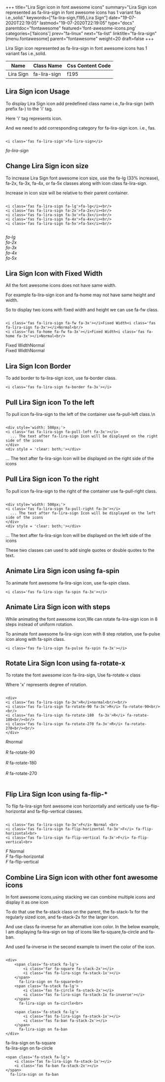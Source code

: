 +++
title="Lira Sign icon in font awesome icons"
summary="Lira Sign icon represented as fa-lira-sign in font awesome icons has 1 variant fas i.e.,solid."
keywords=["fa-lira-sign,f195,Lira Sign"]
date="19-07-2020T22:19:05"
lastmod="19-07-2020T22:19:05"
type="docs"
parentdoc="fontawesome"
featured='font-awesome-icons.png'
categories=['faicons']
prev="fa-linux"
next="fa-list"
linktitle="fa-lira-sign"
[menu.fontawesome]
parent="fontawesome"
weight=20
draft=false
+++


Lira Sign icon represented as fa-lira-sign in font awesome icons has 1 variant fas i.e.,solid.

<div class='table-responsive'><table class='table'><thead><tr><th>Name</th><th>Class Name</th><th>Css Content Code</th></tr></thead><tbody><tr><td>Lira Sign</td><td>fa-lira-sign</td><td>f195</td></tr></tbody></table></div>



## Lira Sign icon Usage

To display Lira Sign icon add predefined class name i.e.,fa-lira-sign (with prefix fa-) to the 'i' tag.

Here 'i' tag represents icon.

And we need to add corresponding category for fa-lira-sign icon. i.e., fas.


```

<i class='fas fa-lira-sign'>fa-lira-sign</i>
```

<i class='fas fa-lira-sign'>fa-lira-sign</i>




## Change Lira Sign icon size
To increase Lira Sign font awesome icon size, use the fa-lg (33% increase), fa-2x, fa-3x, fa-4x, or fa-5x classes along with icon class fa-lira-sign.

Increase in icon size will be relative to their parent container. 

```

<i class='fas fa-lira-sign fa-lg'>fa-lg</i><br/>
<i class='fas fa-lira-sign fa-2x'>fa-2x</i><br/>
<i class='fas fa-lira-sign fa-3x'>fa-3x</i><br/>
<i class='fas fa-lira-sign fa-4x'>fa-4x</i><br/>
<i class='fas fa-lira-sign fa-5x'>fa-5x</i><br/>
            
```

<i class='fas fa-lira-sign fa-lg'>fa-lg</i><br/>
<i class='fas fa-lira-sign fa-2x'>fa-2x</i><br/>
<i class='fas fa-lira-sign fa-3x'>fa-3x</i><br/>
<i class='fas fa-lira-sign fa-4x'>fa-4x</i><br/>
<i class='fas fa-lira-sign fa-5x'>fa-5x</i><br/>
            



## Lira Sign Icon with Fixed Width 

All the font awesome icons does not have same width.

For example fa-lira-sign icon and fa-home may not have same height and width.

So to display two icons with fixed width and height we can use fa-fw class.


```

<i class='fas fa-lira-sign fa-fw fa-3x'></i>Fixed Width<i class='fas fa-lira-sign fa-3x'></i>Normal<br/>
<i class='fas fa-home fa-fw fa-3x'></i>Fixed Width<i class='fas fa-home fa-3x'></i>Normal<br/>
```

<i class='fas fa-lira-sign fa-fw fa-3x'></i>Fixed Width<i class='fas fa-lira-sign fa-3x'></i>Normal<br/>
<i class='fas fa-home fa-fw fa-3x'></i>Fixed Width<i class='fas fa-home fa-3x'></i>Normal<br/>



## Lira Sign Icon Border 

To add border to fa-lira-sign icon, use fa-border class.


```
<i class='fas fa-lira-sign fa-border fa-3x'></i>

```
<i class='fas fa-lira-sign fa-border fa-3x'></i>





## Pull Lira Sign icon To the left

To pull icon fa-lira-sign to the left of the container use fa-pull-left class.\n

```

<div style='width: 500px;'>
<i class='fas fa-lira-sign fa-pull-left fa-3x'></i>
  ... The text after fa-lira-sign Icon will be displayed on the right side of the icons
</div>
<div style = 'clear: both;'></div>
```

<div style='width: 500px;'>
<i class='fas fa-lira-sign fa-pull-left fa-3x'></i>
  ... The text after fa-lira-sign Icon will be displayed on the right side of the icons
</div>
<div style = 'clear: both;'></div>




## Pull Lira Sign icon To the right
To pull icon fa-lira-sign to the right of the container use fa-pull-right class.

```

<div style='width: 500px;'>
<i class='fas fa-lira-sign fa-pull-right fa-3x'></i>
  ... The text after fa-lira-sign Icon will be displayed on the left side of the icons
</div>
<div style = 'clear: both;'></div>
```

<div style='width: 500px;'>
<i class='fas fa-lira-sign fa-pull-right fa-3x'></i>
  ... The text after fa-lira-sign Icon will be displayed on the left side of the icons
</div>
<div style = 'clear: both;'></div>

These two classes can used to add single quotes or double quotes to the text.


## Animate Lira Sign icon using fa-spin
To animate font awesome fa-lira-sign icon, use fa-spin class.

```
<i class='fas fa-lira-sign fa-spin fa-3x'></i>
```
<i class='fas fa-lira-sign fa-spin fa-3x'></i>




## Animate Lira Sign icon with steps
While animating the font awesome icon,We can rotate fa-lira-sign icon in 8 steps instead of uniform rotation.

To animate font awesome fa-lira-sign icon with 8 step rotation, use fa-pulse icon along with fa-spin class.


```
<i class='fas fa-lira-sign fa-pulse fa-spin fa-3x'></i>

```
<i class='fas fa-lira-sign fa-pulse fa-spin fa-3x'></i>





## Rotate Lira Sign Icon using fa-rotate-x
To rotate the font awesome icon fa-lira-sign, Use fa-rotate-x class

Where 'x' represents degree of rotation.


```

<div>
<i class='fas fa-lira-sign fa-3x'>R</i>normal<br/><br/>
<i class='fas fa-lira-sign fa-rotate-90 fa-3x'>R</i> fa-rotate-90<br/><br/> 
<i class='fas fa-lira-sign fa-rotate-180  fa-3x'>R</i> fa-rotate-180<br/><br/> 
<i class='fas fa-lira-sign fa-rotate-270 fa-3x'>R</i> fa-rotate-270<br/><br/>
</div>
```

<div>
<i class='fas fa-lira-sign fa-3x'>R</i>normal<br/><br/>
<i class='fas fa-lira-sign fa-rotate-90 fa-3x'>R</i> fa-rotate-90<br/><br/> 
<i class='fas fa-lira-sign fa-rotate-180  fa-3x'>R</i> fa-rotate-180<br/><br/> 
<i class='fas fa-lira-sign fa-rotate-270 fa-3x'>R</i> fa-rotate-270<br/><br/>
</div>




## Flip Lira Sign Icon using fa-flip-*
To flip fa-lira-sign font awesome icon horizontally and vertically use fa-flip-horizontal and fa-flip-vertical classes. 

```

<i class='fas fa-lira-sign fa-3x'>F</i> Normal <br>
<i class='fas fa-lira-sign fa-flip-horizontal fa-3x'>F</i> fa-flip-horizontal<br>
<i class='fas fa-lira-sign fa-flip-vertical fa-3x'>F</i> fa-flip-vertical<br>
```

<i class='fas fa-lira-sign fa-3x'>F</i> Normal <br>
<i class='fas fa-lira-sign fa-flip-horizontal fa-3x'>F</i> fa-flip-horizontal<br>
<i class='fas fa-lira-sign fa-flip-vertical fa-3x'>F</i> fa-flip-vertical<br>




## Combine Lira Sign icon with other font awesome icons
In font awesome icons,using stacking we can combine multiple icons and display it as one icon 

To do that use the fa-stack class on the parent, the fa-stack-1x for the regularly sized icon, and fa-stack-2x for the larger icon.

And use class fa-inverse for an alternative icon color. 
In the below example, I am displaying fa-lira-sign on top of icons like fa-square,fa-circle and fa-ban.

And used fa-inverse in the second example to invert the color of the icon.

```

<div>
    <span class='fa-stack fa-lg'>
        <i class='far fa-square fa-stack-2x'></i>
        <i class='fas fa-lira-sign fa-stack-1x'></i>
    </span>
      fa-lira-sign on fa-square<br>
    <span class='fa-stack fa-lg'>
        <i class='fas fa-circle fa-stack-2x'></i>
        <i class='fas fa-lira-sign fa-stack-1x fa-inverse'></i>
    </span>
      fa-lira-sign on fa-circle<br>

    <span class='fa-stack fa-lg'>
        <i class='fas fa-lira-sign fa-stack-1x'></i>
        <i class='fas fa-ban fa-stack-2x'></i>
    </span>
      fa-lira-sign on fa-ban
</div>
```

<div>
    <span class='fa-stack fa-lg'>
        <i class='far fa-square fa-stack-2x'></i>
        <i class='fas fa-lira-sign fa-stack-1x'></i>
    </span>
      fa-lira-sign on fa-square<br>
    <span class='fa-stack fa-lg'>
        <i class='fas fa-circle fa-stack-2x'></i>
        <i class='fas fa-lira-sign fa-stack-1x fa-inverse'></i>
    </span>
      fa-lira-sign on fa-circle<br>

    <span class='fa-stack fa-lg'>
        <i class='fas fa-lira-sign fa-stack-1x'></i>
        <i class='fas fa-ban fa-stack-2x'></i>
    </span>
      fa-lira-sign on fa-ban
</div>






